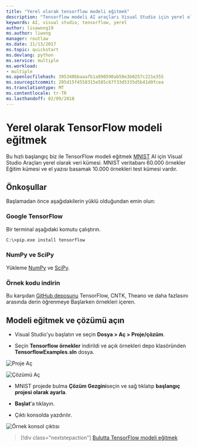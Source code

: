 ```yaml
---
title: "Yerel olarak tensorflow modeli eğitmek"
description: "Tensorflow modeli AI araçları Visual Studio için yerel olarak çalıştırın."
keywords: AI, visual studio, tensorflow, yerel
author: lisawong19
ms.author: liwong
manager: routlaw
ms.date: 11/13/2017
ms.topic: quickstart
ms.devlang: python
ms.service: multiple
ms.workload:
- multiple
ms.openlocfilehash: 395340bbaaafb1a990590ab50e3b0257c221e355
ms.sourcegitcommit: 205d15f4558315e585c67f33d5335d5b41d0fcea
ms.translationtype: MT
ms.contentlocale: tr-TR
ms.lasthandoff: 02/09/2018
---
```

# <a name="train-a-tensorflow-model-locally"></a>Yerel olarak TensorFlow modeli eğitmek 

Bu hızlı başlangıç biz ile TensorFlow modeli eğitmek [MNIST](http://yann.lecun.com/exdb/mnist/) AI için Visual Studio Araçları yerel olarak veri kümesi. MNIST veritabanı 60.000 örnekler Eğitim kümesi ve el yazısı basamak 10.000 örnekleri test kümesi vardır. 

## <a name="prerequisites"></a>Önkoşullar

Başlamadan önce aşağıdakilerin yüklü olduğundan emin olun:

### <a name="google-tensorflow"></a>Google TensorFlow 

Bir terminal aşağıdaki komutu çalıştırın. 
```cmd
C:\>pip.exe install tensorflow
```

### <a name="numpy-and-scipy"></a>NumPy ve SciPy 
Yükleme [NumPy](https://www.lfd.uci.edu/~gohlke/pythonlibs/#numpy) ve [SciPy](https://www.lfd.uci.edu/~gohlke/pythonlibs/#scipy). 

### <a name="download-sample-code"></a>Örnek kodu indirin
Bu karşıdan [GitHub deposunu](https://github.com/Microsoft/samples-for-ai) TensorFlow, CNTK, Theano ve daha fazlasını arasında derin öğrenmeye Başlarken örnekleri içeren. 

## <a name="open-solution-and-train-model"></a>Modeli eğitmek ve çözümü açın

- Visual Studio'yu başlatın ve seçin **Dosya > Aç > Proje/çözüm**.

- Seçin **Tensorflow örnekler** indirildi ve açık örnekleri depo klasöründen **TensorflowExamples.sln** dosya. 

![Proje Aç](media\tensorflow-local\open-project.png)

![Çözümü Aç](media\tensorflow-local\open-solution.png)

- MNIST projede bulma **Çözüm Gezgini**seçin ve sağ tıklatıp **başlangıç projesi olarak ayarla**.

- **Başlat**'a tıklayın. 

- Çıktı konsolda yazdırılır.

![Örnek konsol çıktısı](media\tensorflow-local\console-output.png)

> [!div class="nextstepaction"]
> [Bulutta TensorFlow modeli eğitmek](tensorflow-vm.md)